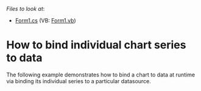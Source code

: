 <!-- default file list -->
*Files to look at*:

* [Form1.cs](./CS/Form1.cs) (VB: [Form1.vb](./VB/Form1.vb))
<!-- default file list end -->
# How to bind individual chart series to data


<p>The following example demonstrates how to bind a chart to data at runtime via binding its individual series to a particular datasource.</p>

<br/>


